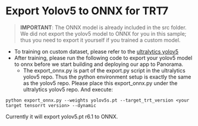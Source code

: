 # Export Yolov5 to ONNX for TRT7

> **IMPORTANT**: The ONNX model is already included in the src folder. We did not export the yolov5 model to ONNX for you in this sample; thus you need to export it yourself if you trained a custom model.

- To training on custom dataset, please refer to the [ultralytics yolov5](https://github.com/ultralytics/yolov5/blob/master/export.py)
- After training, please run the following code to export your yolov5 model to onnx before we start building and deploying our app to Panorama. 
    - The export_onnx.py is part of the export.py script in the ultralytics yolov5 repo. Thus the python environment setup is exactly the same as the yolov5 repo. Please place this export_onnx.py under the ultralytics yolov5 repo. And execute:

```
python export_onnx.py --weights yolov5s.pt --target_trt_version <your target tensorrt version> --dynamic
```

Currently it will export yolov5.pt r6.1 to ONNX.
